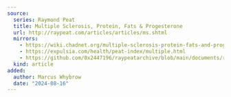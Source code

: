 ```yaml
---
source:
  series: Raymond Peat
  title: Multiple Sclerosis, Protein, Fats & Progesterone
  url: http://raypeat.com/articles/articles/ms.shtml
  mirrors:
    - https://wiki.chadnet.org/multiple-sclerosis-protein-fats-and-progesterone
    - https://expulsia.com/health/peat-index/multiple.html
    - https://github.com/0x2447196/raypeatarchive/blob/main/documents/raypeat.com/ms.md
  kind: article 
added:
  author: Marcus Whybrow
  date: "2024-08-16"
---
```

